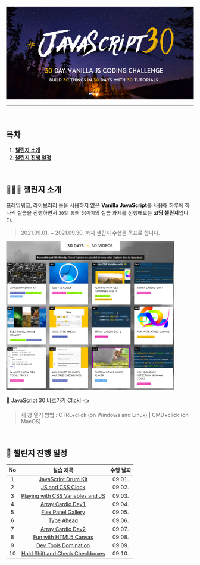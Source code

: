 <div align="center">    
  <br />
  <img src="./img/js30_logo.jpg" alt="JavaScript 30" height="250px" />
  <hr />
  <br />
</div>

## 목차

1. [**챌린지 소개**](#1)
2. [**챌린지 진행 일정**](#2)

<br />

<div id="1"></div>

## 💁🏻‍♂ 챌린지 소개

프레임워크, 라이브러리 등을 사용하지 않은 **Vanilla JavaScript**를 사용해 하루에 하나씩 실습을 진행하면서 `30일 동안 30가지`의 실습 과제를 진행해보는 **코딩 챌린지**입니다.

> 2021.09.01. ~ 2021.09.30. 까지 챌린지 수행을 목표로 합니다.

<img src="./img/example-page.png" alt="30 DAYS x 30 VIDEOS" height="400px" />

[🔗 JavaScript 30 바로가기 Click!](https://javascript30.com/) 👈

> 새 창 열기 방법 : CTRL+click (on Windows and Linux) | CMD+click (on MacOS)

<br />

<div id="2"></div>

## 📅 챌린지 진행 일정

| No  |                                                               실습 제목                                                                | 수행 날짜 |
| :-: | :------------------------------------------------------------------------------------------------------------------------------------: | :-------: |
|  1  |             [JavaScript Drum Kit](https://github.com/JeongHwan-dev/javascript30-course/tree/master/01-JavaScript-Drum-Kit)             |  09.01.   |
|  2  |                [JS and CSS Clock](https://github.com/JeongHwan-dev/javascript30-course/tree/master/02-JS-and-CSS-Clock)                |  09.02.   |
|  3  |         [Playing with CSS Variables and JS](https://github.com/JeongHwan-dev/javascript30-course/tree/master/03-CSS-Variables)         |  09.03.   |
|  4  |               [Array Cardio Day1](https://github.com/JeongHwan-dev/javascript30-course/tree/master/04-Array-Cardio-Day1)               |  09.04.   |
|  5  |              [Flex Panel Gallery](https://github.com/JeongHwan-dev/javascript30-course/tree/master/05-Flex-Panel-Gallery)              |  09.05.   |
|  6  |                      [Type Ahead](https://github.com/JeongHwan-dev/javascript30-course/tree/master/06-Type-Ahead)                      |  09.06.   |
|  7  |               [Array Cardio Day2](https://github.com/JeongHwan-dev/javascript30-course/tree/master/07-Array-Cardio-Day2)               |  09.07.   |
|  8  |           [Fun with HTML5 Canvas](https://github.com/JeongHwan-dev/javascript30-course/tree/master/08-Fun-with-HTML5-Canvas)           |  09.08.   |
|  9  |            [Dev Tools Domination](https://github.com/JeongHwan-dev/javascript30-course/tree/master/09-Dev-Tools-Domination)            |  09.09.   |
| 10  | [Hold Shift and Check Checkboxes](https://github.com/JeongHwan-dev/javascript30-course/tree/master/10-Hold-Shift-and-Check-Checkboxes) |  09.10.   |
